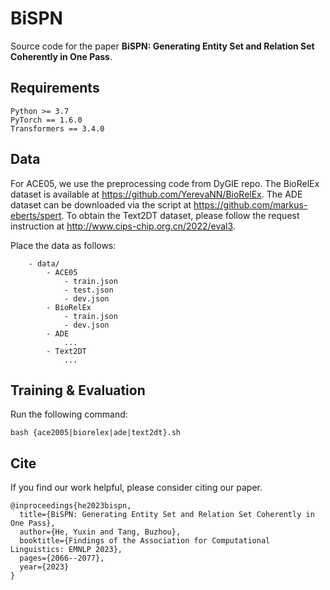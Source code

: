 # BiSPN

Source code for the paper **BiSPN: Generating Entity Set and Relation Set Coherently in One Pass**.

##  Requirements

```
Python >= 3.7   
PyTorch == 1.6.0 
Transformers == 3.4.0
```

##  Data

For ACE05, we use the preprocessing code from DyGIE repo. The BioRelEx dataset is available at https://github.com/YerevaNN/BioRelEx. The ADE dataset can be downloaded via the script at https://github.com/markus-eberts/spert. To obtain the Text2DT dataset, please follow the request instruction at http://www.cips-chip.org.cn/2022/eval3.

Place the data as follows:
```text
    - data/
        - ACE05
            - train.json
            - test.json
            - dev.json
        - BioRelEx
            - train.json
            - dev.json
        - ADE
            ...
        - Text2DT
            ...
```

##  Training & Evaluation
Run the following command:
```shell
bash {ace2005|biorelex|ade|text2dt}.sh
```

## Cite
If you find our work helpful, please consider citing our paper.
```
@inproceedings{he2023bispn,
  title={BiSPN: Generating Entity Set and Relation Set Coherently in One Pass},
  author={He, Yuxin and Tang, Buzhou},
  booktitle={Findings of the Association for Computational Linguistics: EMNLP 2023},
  pages={2066--2077},
  year={2023}
}
```